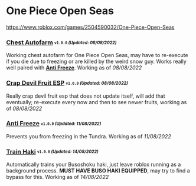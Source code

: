 # One Piece Open Seas
https://www.roblox.com/games/2504590032/One-Piece-Open-Seas

### [Chest Autofarm](/Scripts/chestfarm.lua) <sub><sup>`v1.0.0` *(Updated: 08/08/2022)*</sup></sub>
Working chest autofarm for One Piece Open Seas, may have to re-execute if you die due to freezing or are killed by the weird snow guy. Works really well paired with [**Anti Freeze**](/Scripts/antifreeze.lua). Working as of *08/08/2022*

### [Crap Devil Fruit ESP](/Scripts/devilfruitesp.lua) <sub><sup>`v1.0.0` *(Updated: 08/08/2022)*</sup></sub>
Really crap devil fruit esp that does not update itself, will add that eventually; re-execute every now and then to see newer fruits, working as of *08/08/2022*

### [Anti Freeze](/Scripts/antifreeze.lua) <sub><sup>`v1.0.0` *(Updated: 11/08/2022)*</sup></sub>
Prevents you from freezing in the Tundra. Working as of *11/08/2022*

### [Train Haki](/Scripts/trainhaki.lua) <sub><sup>`v1.0.0` *(Updated: 14/08/2022)*</sup></sub>
Automatically trains your Busoshoku haki, just leave roblox running as a background process. **MUST HAVE BUSO HAKI EQUIPPED**, may try to find a bypass for this. Working as of *14/08/2022*
